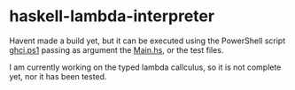 # haskell-lambda-interpreter

Havent made a build yet, but it can be executed using the PowerShell script [ghci.ps1](./ghci.ps1) passing as argument the [Main.hs](./Main.hs), or the test files.

I am currently working on the typed lambda callculus, so it is not complete yet, nor it has been tested.
